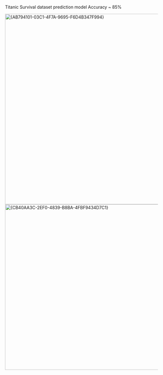 Titanic Survival dataset prediction model
Accuracy ~ 85%

<img width="1522" height="625" alt="{AB794101-03C1-4F7A-9695-F6D4B347F994}" src="https://github.com/user-attachments/assets/43a951c5-7240-4d60-ba95-6d5c7e6fb404" />
<img width="1308" height="543" alt="{CB40AA3C-2EF0-4839-B8BA-4FBF9434D7C1}" src="https://github.com/user-attachments/assets/36e1ab91-b477-4007-bb1b-dd5842af4640" />
